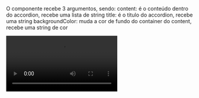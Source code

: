 O componente recebe 3 argumentos, sendo:
content: é o conteúdo dentro do accordion, recebe uma lista de string
title: é o titulo do accordion, recebe uma string
backgroundColor: muda a cor de fundo do container do content, recebe uma string de cor

<video src="./accordion.mp4"></video> 